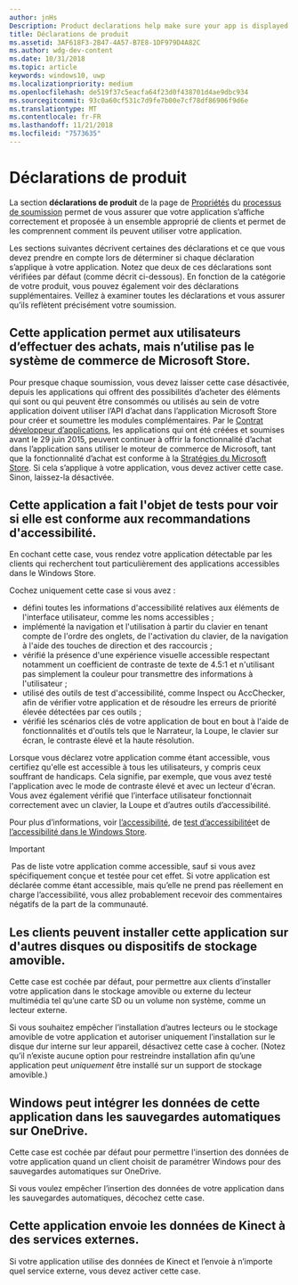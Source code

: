 ```yaml
---
author: jnHs
Description: Product declarations help make sure your app is displayed appropriately in the Microsoft Store and offered to the right set of customers.
title: Déclarations de produit
ms.assetid: 3AF618F3-2B47-4A57-B7E8-1DF979D4A82C
ms.author: wdg-dev-content
ms.date: 10/31/2018
ms.topic: article
keywords: windows10, uwp
ms.localizationpriority: medium
ms.openlocfilehash: de519f37c5eacfa64f23d0f438701d4ae9dbc934
ms.sourcegitcommit: 93c0a60cf531c7d9fe7b00e7cf78df86906f9d6e
ms.translationtype: MT
ms.contentlocale: fr-FR
ms.lasthandoff: 11/21/2018
ms.locfileid: "7573635"
---
```

# <a name="product-declarations"></a>Déclarations de produit

La section **déclarations de produit** de la page de [Propriétés](enter-app-properties.md) du [processus de soumission](app-submissions.md) permet de vous assurer que votre application s’affiche correctement et proposée à un ensemble approprié de clients et permet de les comprennent comment ils peuvent utiliser votre application.

Les sections suivantes décrivent certaines des déclarations et ce que vous devez prendre en compte lors de déterminer si chaque déclaration s’applique à votre application. Notez que deux de ces déclarations sont vérifiées par défaut (comme décrit ci-dessous). En fonction de la catégorie de votre produit, vous pouvez également voir des déclarations supplémentaires. Veillez à examiner toutes les déclarations et vous assurer qu’ils reflètent précisément votre soumission.

## <a name="this-app-allows-users-to-make-purchases-but-does-not-use-the-microsoft-store-commerce-system"></a>Cette application permet aux utilisateurs d’effectuer des achats, mais n’utilise pas le système de commerce de Microsoft Store.

Pour presque chaque soumission, vous devez laisser cette case désactivée, depuis les applications qui offrent des possibilités d’acheter des éléments qui sont ou qui peuvent être consommés ou utilisés au sein de votre application doivent utiliser l’API d’achat dans l’application Microsoft Store pour créer et soumettre les modules complémentaires. Par le [Contrat développeur d’applications](https://docs.microsoft.com/legal/windows/agreements/app-developer-agreement), les applications qui ont été créées et soumises avant le 29 juin 2015, peuvent continuer à offrir la fonctionnalité d’achat dans l’application sans utiliser le moteur de commerce de Microsoft, tant que la fonctionnalité d’achat est conforme à la [ Stratégies du Microsoft Store](https://docs.microsoft.com/legal/windows/agreements/store-policies#108-financial-transactions). Si cela s’applique à votre application, vous devez activer cette case. Sinon, laissez-la désactivée.

## <a name="this-app-has-been-tested-to-meet-accessibility-guidelines"></a>Cette application a fait l'objet de tests pour voir si elle est conforme aux recommandations d'accessibilité.

En cochant cette case, vous rendez votre application détectable par les clients qui recherchent tout particulièrement des applications accessibles dans le Windows Store.

Cochez uniquement cette case si vous avez :

-   défini toutes les informations d'accessibilité relatives aux éléments de l'interface utilisateur, comme les noms accessibles ;
-   implémenté la navigation et l'utilisation à partir du clavier en tenant compte de l'ordre des onglets, de l'activation du clavier, de la navigation à l'aide des touches de direction et des raccourcis ;
-   vérifié la présence d'une expérience visuelle accessible respectant notamment un coefficient de contraste de texte de 4.5:1 et n'utilisant pas simplement la couleur pour transmettre des informations à l'utilisateur ;
-   utilisé des outils de test d'accessibilité, comme Inspect ou AccChecker, afin de vérifier votre application et de résoudre les erreurs de priorité élevée détectées par ces outils ;
-   vérifié les scénarios clés de votre application de bout en bout à l'aide de fonctionnalités et d'outils tels que le Narrateur, la Loupe, le clavier sur écran, le contraste élevé et la haute résolution.

Lorsque vous déclarez votre application comme étant accessible, vous certifiez qu'elle est accessible à tous les utilisateurs, y compris ceux souffrant de handicaps. Cela signifie, par exemple, que vous avez testé l'application avec le mode de contraste élevé et avec un lecteur d'écran. Vous avez également vérifié que l’interface utilisateur fonctionnait correctement avec un clavier, la Loupe et d’autres outils d’accessibilité.

Pour plus d’informations, voir [l’accessibilité](../design/accessibility/accessibility.md), de [test d’accessibilité](../design/accessibility/accessibility-testing.md)et de [l’accessibilité dans le Windows Store](../design/accessibility/accessibility-in-the-store.md).

> [!IMPORTANT]
> Pas de liste votre application comme accessible, sauf si vous avez spécifiquement conçue et testée pour cet effet. Si votre application est déclarée comme étant accessible, mais qu’elle ne prend pas réellement en charge l’accessibilité, vous allez probablement recevoir des commentaires négatifs de la part de la communauté.

## <a name="customers-can-install-this-app-to-alternate-drives-or-removable-storage"></a>Les clients peuvent installer cette application sur d'autres disques ou dispositifs de stockage amovible.

Cette case est cochée par défaut, pour permettre aux clients d’installer votre application dans le stockage amovible ou externe du lecteur multimédia tel qu’une carte SD ou un volume non système, comme un lecteur externe.

Si vous souhaitez empêcher l’installation d’autres lecteurs ou le stockage amovible de votre application et autoriser uniquement l’installation sur le disque dur interne sur leur appareil, désactivez cette case à cocher. (Notez qu’il n’existe aucune option pour restreindre installation afin qu’une application peut *uniquement* être installé sur un support de stockage amovible.)


## <a name="windows-can-include-this-apps-data-in-automatic-backups-to-onedrive"></a>Windows peut intégrer les données de cette application dans les sauvegardes automatiques sur OneDrive.

Cette case est cochée par défaut pour permettre l'insertion des données de votre application quand un client choisit de paramétrer Windows pour des sauvegardes automatiques sur OneDrive.

Si vous voulez empêcher l’insertion des données de votre application dans les sauvegardes automatiques, décochez cette case.


## <a name="this-app-sends-kinect-data-to-external-services"></a>Cette application envoie les données de Kinect à des services externes. 

Si votre application utilise des données de Kinect et l’envoie à n’importe quel service externe, vous devez activer cette case.



 

 

 




